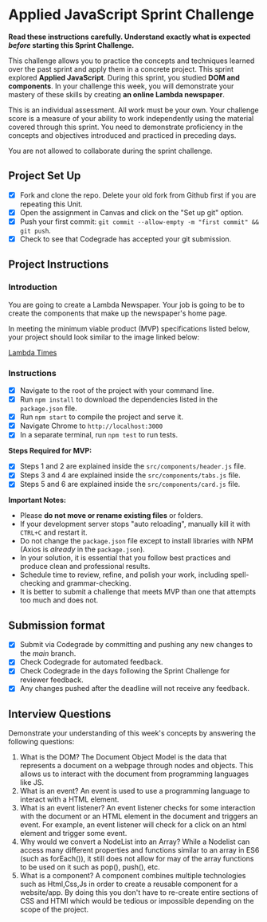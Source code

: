 # Applied JavaScript Sprint Challenge

**Read these instructions carefully. Understand exactly what is expected _before_ starting this Sprint Challenge.**

This challenge allows you to practice the concepts and techniques learned over the past sprint and apply them in a concrete project. This sprint explored **Applied JavaScript**. During this sprint, you studied **DOM and components**. In your challenge this week, you will demonstrate your mastery of these skills by creating **an online Lambda newspaper**.

This is an individual assessment. All work must be your own. Your challenge score is a measure of your ability to work independently using the material covered through this sprint. You need to demonstrate proficiency in the concepts and objectives introduced and practiced in preceding days.

You are not allowed to collaborate during the sprint challenge.

## Project Set Up

- [X] Fork and clone the repo. Delete your old fork from Github first if you are repeating this Unit.
- [X] Open the assignment in Canvas and click on the "Set up git" option.
- [X] Push your first commit: `git commit --allow-empty -m "first commit" && git push`.
- [x] Check to see that Codegrade has accepted your git submission.

## Project Instructions

### Introduction

You are going to create a Lambda Newspaper. Your job is going to be to create the components that make up the newspaper's home page.

In meeting the minimum viable product (MVP) specifications listed below, your project should look similar to the image linked below:

[Lambda Times](https://tk-assets.lambdaschool.com/cac4803c-6e8f-4846-be0e-b20d82a34a73_lambda-times.png)

### Instructions

- [X] Navigate to the root of the project with your command line.
- [X] Run `npm install` to download the dependencies listed in the `package.json` file.
- [X] Run `npm start` to compile the project and serve it.
- [X] Navigate Chrome to `http://localhost:3000`
- [X] In a separate terminal, run `npm test` to run tests.

**Steps Required for MVP:**

- [X] Steps 1 and 2 are explained inside the `src/components/header.js` file.
- [X] Steps 3 and 4 are explained inside the `src/components/tabs.js` file.
- [X] Steps 5 and 6 are explained inside the `src/components/card.js` file.

**Important Notes:**

- Please **do not move or rename existing files** or folders.
- If your development server stops "auto reloading", manually kill it with `CTRL+C` and restart it.
- Do not change the `package.json` file except to install libraries with NPM (Axios is _already_ in the `package.json`).
- In your solution, it is essential that you follow best practices and produce clean and professional results.
- Schedule time to review, refine, and polish your work, including spell-checking and grammar-checking.
- It is better to submit a challenge that meets MVP than one that attempts too much and does not.

## Submission format

- [X] Submit via Codegrade by committing and pushing any new changes to the *main* branch.
- [X] Check Codegrade for automated feedback.
- [X] Check Codegrade in the days following the Sprint Challenge for reviewer feedback.
- [X] Any changes pushed after the deadline will not receive any feedback.

## Interview Questions

Demonstrate your understanding of this week's concepts by answering the following questions:

1. What is the DOM?
    The Document Object Model is the data that represents a document on a webpage through nodes and objects. This allows us to interact with the document from programming languages like JS.
2. What is an event?
    An event is used to use a programming language to interact with a HTML element.
3. What is an event listener?
    An event listener checks for some interaction with the document or an HTML element in the document and triggers an event. For example, an event listener will check for a click on an html element and trigger some event.
4. Why would we convert a NodeList into an Array?
    While a Nodelist can access many different properties and functions similar to an array in ES6 (such as forEach()), it still does not allow for may of the array functions to be used on it such as pop(), push(), etc.
5. What is a component?
    A component combines multiple technologies such as Html,Css,Js in order to create a reusable component for a website/app. By doing this you don't have to re-create entire sections of CSS and HTMl which would be tedious or impossible depending on the scope of the project.
